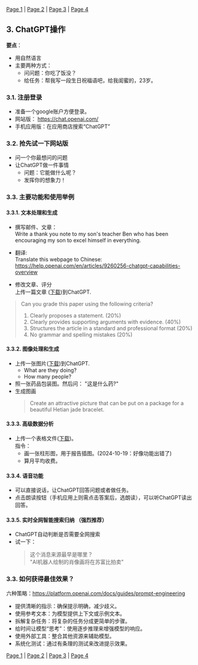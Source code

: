 [Page 1](index.md) | [Page 2](page2.md) | [Page 3](page3.md) | [Page 4](page4.md)


## 3. ChatGPT操作

**要点**：
- 用自然语言
- 主要两种方式：
  - 问问题：你吃了饭没？
  - 给任务：帮我写一段生日祝福语吧，给我闺蜜的，23岁。  

### 3.1. 注册登录

- 准备一个google账户方便登录。
- 网站版： https://chat.openai.com/
- 手机应用版：在应用商店搜索“ChatGPT”
   
### 3.2. 抢先试一下网站版
- 问一个你最想问的问题
- 让ChatGPT做一件事情
  - 问题：它能做什么呢？
  - 发挥你的想象力！

### 3.3. 主要功能和使用举例

#### 3.3.1. 文本处理和生成

- 撰写邮件、文章：   
  Write a thank you note to my son's teacher Ben who has been encouraging my son to excel himself in everything. 

- 翻译:  
  Translate this webpage to Chinese:
https://help.openai.com/en/articles/9260256-chatgpt-capabilities-overview

- 修改文章、评分  
  上传一篇文章 ([下载](500-word-essay-for-high-school.pdf))到ChatGPT.  

> Can you grade this paper using the following criteria?
> 1. Clearly proposes a statement. (20%)
> 2. Clearly provides supporting arguments with evidence. (40%)
> 3. Structures the article in a standard and professional format (20%)
> 4. No grammar and spelling mistakes (20%)
  
#### 3.3.2. 图像处理和生成
  
- 上传一张图片([下载](Gathering.png))到ChatGPT. 
  - What are they doing?
  - How many people?
- 照一张药品包装图。然后问： "这是什么药?"
- 生成图画
  > Create an attractive picture that can be put on a package for a beautiful Hetian jade bracelet.

#### 3.3.3. 高级数据分析

- 上传一个表格文件([下载](Service%20charges2022.csv))。  
指令：
  - 画一张柱形图，用于报告插图。(2024-10-19：好像功能出错了)
  - 算月平均收费。
  
#### 3.3.4. 语音功能

- 可以直接说话，让ChatGPT回答问题或者做任务。
- 点击朗读按钮（手机应用上则需点击答案后，选朗读），可以听ChatGPT读出回答。

#### 3.3.5. 实时全网智能搜索归纳 （强烈推荐）

- ChatGPT自动判断是否需要全网搜索
- 试一下：  
  > 这个消息来源最早是哪里？  
  > "AI机器人绘制的肖像画将在苏富比拍卖"

### 3.3. 如何获得最佳效果？

六种策略：https://platform.openai.com/docs/guides/prompt-engineering

- 提供清晰的指示：确保提示明确，减少歧义。  
- 使用参考文本：为模型提供上下文或示例文本。  
- 拆解复杂任务：将复杂的任务分成更简单的步骤。
- 给时间让模型“思考”：使用逐步推理来增强模型的响应。
- 使用外部工具：整合其他资源来辅助模型。
- 系统化测试：通过有条理的测试来改进提示效果。


[Page 1](index.md) | [Page 2](page2.md) | [Page 3](page3.md) | [Page 4](page4.md)
